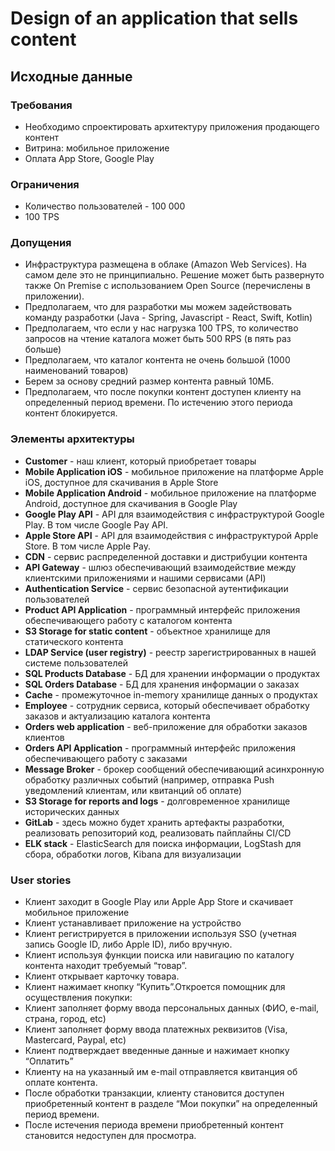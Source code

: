 # Design of an application that sells content

## Исходные данные

### Требования

- Необходимо спроектировать архитектуру приложения продающего контент
- Витрина: мобильное приложение
- Оплата App Store, Google Play

### Ограничения

- Количество пользователей - 100 000
- 100 TPS

### Допущения

- Инфраструктура размещена в облаке (Amazon Web Services). На самом деле это не принципиально. Решение может быть развернуто также On Premise с использованием Open Source (перечислены в приложении).
- Предполагаем, что для разработки мы можем задействовать команду разработки (Java - Spring, Javascript - React, Swift, Kotlin)
- Предполагаем, что если у нас нагрузка 100 TPS, то количество запросов на чтение каталога может быть 500 RPS (в пять раз больше)
- Предполагаем, что каталог контента не очень большой (1000 наименований товаров)
- Берем за основу средний размер контента равный 10МБ.
- Предполагаем, что после покупки контент доступен клиенту на определенный период времени. По истечению этого периода контент блокируется.

### Элементы архитектуры

- **Customer** - наш клиент, который приобретает товары
- **Mobile Application iOS** - мобильное приложение на платформе Apple iOS, доступное для скачивания в Apple Store
- **Mobile Application Android** - мобильное приложение на платформе Android, доступное для скачивания в Google Play
- **Google Play API** - API для взаимодействия с инфраструктурой Google Play. В том числе Google Pay API.
- **Apple Store API** - API для взаимодействия с инфраструктурой Apple Store. В том числе Apple Pay.
- **CDN** - сервис распределенной доставки и дистрибуции контента
- **API Gateway** - шлюз обеспечивающий взаимодействие между клиентскими приложениями и нашими сервисами (API)
- **Authentication Service** - сервис безопасной аутентификации пользователей
- **Product API Application** - программный интерфейс приложения обеспечивающего работу с каталогом контента
- **S3 Storage for static content** - объектное хранилище для статического контента
- **LDAP Service (user registry)** - реестр зарегистрированных в нашей системе пользователей
- **SQL Products Database** - БД для хранении информации о продуктах
- **SQL Orders Database** - БД для хранения информации о заказах
- **Cache** - промежуточное in-memory хранилище данных о продуктах
- **Employee** - сотрудник сервиса, который обеспечивает обработку заказов и актуализацию каталога контента
- **Orders web application** - веб-приложение для обработки заказов клиентов
- **Orders API Application** - программный интерфейс приложения обеспечивающего работу с заказами
- **Message Broker** - брокер сообщений обеспечивающий асинхронную обработку различных событий (например, отправка Push уведомлений клиентам, или квитанций об оплате)
- **S3 Storage for reports and logs** - долговременное хранилище исторических данных
- **GitLab** - здесь можно будет хранить артефакты разработки, реализовать репозиторий код, реализовать пайплайны CI/CD
- **ELK stack** - ElasticSearch для поиска информации, LogStash для сбора, обработки логов, Kibana для визуализации

### User stories

- Клиент заходит в Google Play или Apple App Store и скачивает мобильное приложение
- Клиент устанавливает приложение на устройство
- Клиент регистрируется в приложении используя SSO (учетная запись Google ID, либо Apple ID), либо вручную.
- Клиент используя функции поиска или навигацию по каталогу контента находит требуемый “товар”.
- Клиент открывает карточку товара.
- Клиент нажимает кнопку “Купить”.Откроется помощник для осуществления покупки:
- Клиент заполняет форму ввода персональных данных (ФИО, e-mail, страна, город, etc)
- Клиент заполняет форму ввода платежных реквизитов (Visa, Mastercard, Paypal, etc)
- Клиент подтверждает введенные данные и нажимает кнопку “Оплатить”
- Клиенту на на указанный им e-mail отправляется квитанция об оплате контента.
- После обработки транзакции, клиенту становится доступен приобретенный контент в разделе “Мои покупки” на определенный период времени.
- После истечения периода времени приобретенный контент становится недоступен для просмотра.
